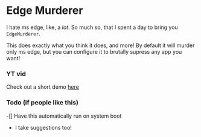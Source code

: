 # Edge Murderer
I hate ms edge, like, a *lot*. So much so, that I spent a day to bring you `EdgeMurderer`.

This does exactly what you think it does, and more! By default it will murder only ms edge, but you can configure it to brutally supress any app you want!

### YT vid
Check out a short demo [here](https://youtu.be/WrKcuZmqNyU)

### Todo (if people like this)
-[] Have this automatically run on system boot
- I take suggestions too!
